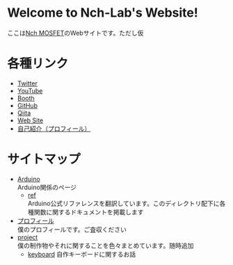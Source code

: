 # Welcome to Nch-Lab's Website!

ここは[Nch MOSFET](https://twitter.com/Nch_MOSFET)のWebサイトです。ただし仮

# 各種リンク

- [Twitter](https://twitter.com/Nch_MOSFET)
- [YouTube](https://www.youtube.com/channel/UCHh3sU1-ILivTzyj8Z14X7w)
- [Booth](https://nch-mosfet.booth.pm/)
- [GitHub](https://github.com/Nch-MOSFET)
- [Qiita](https://qiita.com/Nch_MOSFET)
- [Web Site](http://pages.nchlab.net)
- [自己紹介（プロフィール）](./prof)

# サイトマップ

- [Arduino](./Arduino)  
Arduino関係のページ
  - [ref](./Arduino/ref)  
  Arduino公式リファレンスを翻訳しています。このディレクトリ配下に各種関数に関するドキュメントを掲載します
- [プロフィール](./prof)  
  僕のプロフィールです。ご査収ください
- [project](./project)  
  僕の制作物やそれに関することを色々まとめています。随時追加
  - [keyboard](./project/keyboard)
    自作キーボードに関するお話
